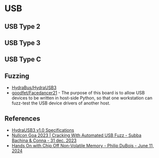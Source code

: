 # USB

## USB Type 2

## USB Type 3

## USB Type C

## Fuzzing

- [HydraBus/HydraUSB3](https://hydrabus.com/hydrausb3-v1-0-specifications)
- [goodfet/Facedancer21](https://goodfet.sourceforge.net/hardware/facedancer21/) - The purpose of this board is to allow USB devices to be written in host-side Python, so that one workstation can fuzz-test the USB device drivers of another host.

## References

- [HydraUSB3 v1.0 Specifications](https://hydrabus.com/hydrausb3-v1-0-specifications)
- [Nullcon Goa 2023 | Cracking With Automated USB Fuzz - Subba Bachina & Conna - 31 dec. 2023](https://youtu.be/4uHg6toV69k)
- [Hands On with Chip Off Non-Volatile Memory - Philip DuBois - June 11, 2024](https://trustedsec.com/blog/hands-on-with-chip-off-non-volatile-memory)
